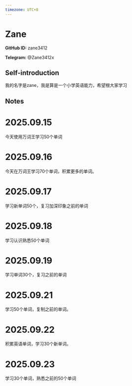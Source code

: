 ```yaml
---
timezone: UTC+8
---
```


# Zane

**GitHub ID:** zane3412

**Telegram:** @Zane3412x

## Self-introduction

我的名字是zane，我是算是一个小学英语能力，希望根大家学习

## Notes
<!-- Content_START -->
# 2025.09.15
<!-- DAILY_CHECKIN_2025-09-15_START -->
今天使用万词王学习50个单词
<!-- DAILY_CHECKIN_2025-09-15_END -->


# 2025.09.16
<!-- DAILY_CHECKIN_2025-09-16_START -->
今天在万词王学习70个单词，积累更多的单词。
<!-- DAILY_CHECKIN_2025-09-16_END -->


# 2025.09.17
<!-- DAILY_CHECKIN_2025-09-17_START -->
学习新单词50个，复习加深印象之前的单词
<!-- DAILY_CHECKIN_2025-09-17_END -->


# 2025.09.18
<!-- DAILY_CHECKIN_2025-09-18_START -->
学习认识熟悉50个单词
<!-- DAILY_CHECKIN_2025-09-18_END -->


# 2025.09.19
<!-- DAILY_CHECKIN_2025-09-19_START -->
学习单词30个，复习之前的单词
<!-- DAILY_CHECKIN_2025-09-19_END -->


# 2025.09.21
<!-- DAILY_CHECKIN_2025-09-21_START -->
学习50个单词，复制之前的单词。
<!-- DAILY_CHECKIN_2025-09-21_END -->


# 2025.09.22
<!-- DAILY_CHECKIN_2025-09-22_START -->
积累英语单词，学习30个新单词。
<!-- DAILY_CHECKIN_2025-09-22_END -->


# 2025.09.23
<!-- DAILY_CHECKIN_2025-09-23_START -->
学习30个单词，熟悉之前的50个单词
<!-- DAILY_CHECKIN_2025-09-23_END -->
<!-- Content_END -->
